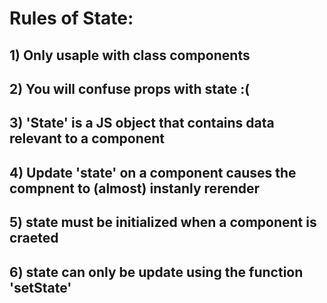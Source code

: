 # Rules of State:
## 1) Only usaple with class components
## 2) You will confuse props with state :(
## 3) 'State' is a JS object that contains data relevant to a component
## 4) Update 'state' on a component causes the compnent to (almost) instanly rerender
## 5) state must be initialized when a component is craeted
## 6) state can only be update using the function 'setState'

